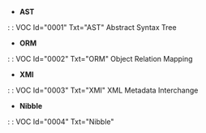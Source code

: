 - **AST**

 :  : VOC Id="0001" Txt="AST"
Abstract Syntax Tree

- **ORM**

 :  : VOC Id="0002" Txt="ORM"
Object Relation Mapping

- **XMI**

 :  : VOC Id="0003" Txt="XMI"
XML Metadata Interchange

- **Nibble**

 :  : VOC Id="0004" Txt="Nibble"
